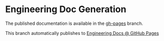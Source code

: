# Engineering Doc Generation

The published documentation is available in the [gh-pages](https://github.com/ConsumerDataStandardsAustralia/engineering/tree/gh-pages/docs) branch.

This branch automatically publishes to [Engineering Docs @ GitHub Pages](https://consumerdatastandardsaustralia.github.io/engineering/)



